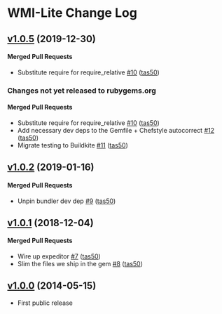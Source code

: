 # WMI-Lite  Change Log

<!-- latest_release 1.0.5 -->
## [v1.0.5](https://github.com/chef/wmi-lite/tree/v1.0.5) (2019-12-30)

#### Merged Pull Requests
- Substitute require for require_relative [#10](https://github.com/chef/wmi-lite/pull/10) ([tas50](https://github.com/tas50))
<!-- latest_release -->
<!-- release_rollup since=1.0.2 -->
### Changes not yet released to rubygems.org

#### Merged Pull Requests
- Substitute require for require_relative [#10](https://github.com/chef/wmi-lite/pull/10) ([tas50](https://github.com/tas50)) <!-- 1.0.5 -->
- Add necessary dev deps to the Gemfile + Chefstyle autocorrect [#12](https://github.com/chef/wmi-lite/pull/12) ([tas50](https://github.com/tas50)) <!-- 1.0.4 -->
- Migrate testing to Buildkite [#11](https://github.com/chef/wmi-lite/pull/11) ([tas50](https://github.com/tas50)) <!-- 1.0.3 -->
<!-- release_rollup -->

<!-- latest_stable_release -->
## [v1.0.2](https://github.com/chef/wmi-lite/tree/v1.0.2) (2019-01-16)

#### Merged Pull Requests
- Unpin bundler dev dep [#9](https://github.com/chef/wmi-lite/pull/9) ([tas50](https://github.com/tas50))
<!-- latest_stable_release -->

## [v1.0.1](https://github.com/chef/wmi-lite/tree/v1.0.1) (2018-12-04)

#### Merged Pull Requests
- Wire up expeditor [#7](https://github.com/chef/wmi-lite/pull/7) ([tas50](https://github.com/tas50))
- Slim the files we ship in the gem [#8](https://github.com/chef/wmi-lite/pull/8) ([tas50](https://github.com/tas50))

## [v1.0.0](https://github.com/chef/wmi-lite/tree/v1.0.0) (2014-05-15)
- First public release